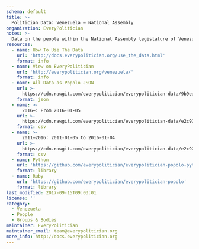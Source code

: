 ```yaml
---
schema: default
title: >-
  Politician Data: Venezuela — National Assembly
organization: EveryPolitician
notes: >-
  Data on the people within the National Assembly legislature of Venezuela.
resources:
  - name: How To Use The Data
    url: 'http://docs.everypolitician.org/use_the_data.html'
    format: info
  - name: View on EveryPolitician
    url: 'http://everypolitician.org/venezuela/'
    format: info
  - name: All Data as Popolo JSON
    url: >-
      https://cdn.rawgit.com/everypolitician/everypolitician-data/9b9ed7151771d6e84bcaf083cc243e194b2615be/data/Venezuela/Assembly/ep-popolo-v1.0.json
    format: json
  - name: >-
      2016–: From 2016-01-05
    url: >-
      https://cdn.rawgit.com/everypolitician/everypolitician-data/e2c924443f613b41d33941200a0b46c6e0a73cda/data/Venezuela/Assembly/term-2016.csv
    format: csv
  - name: >-
      2011–2016: 2011-01-05 to 2016-01-04
    url: >-
      https://cdn.rawgit.com/everypolitician/everypolitician-data/e2c924443f613b41d33941200a0b46c6e0a73cda/data/Venezuela/Assembly/term-2011.csv
    format: csv
  - name: Python
    url: 'https://github.com/everypolitician/everypolitician-popolo-python'
    format: library
  - name: Ruby
    url: 'https://github.com/everypolitician/everypolitician-popolo'
    format: library
last_modified: 2017-09-15T09:03:01
license: ''
category:
  - Venezuela
  - People
  - Groups & Bodies
maintainer: EveryPolitician
maintainer_email: team@everypolitician.org
more_info: http://docs.everypolitician.org
---
```

